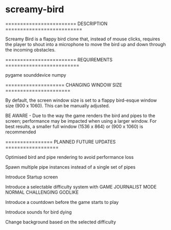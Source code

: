 # screamy-bird
======================== DESCRIPTION ==========================

Screamy Bird is a flappy bird clone that, instead of mouse clicks, 
requires the player to shout into a microphone to move the bird up 
and down through the incoming obstacles.


======================== REQUIREMENTS =========================

pygame
sounddevice
numpy


==================== CHANGING WINDOW SIZE ======================

By default, the screen window size is set to a flappy bird-esque window
size (900 x 1060). This can be manually adjusted.

BE AWARE - Due to the way the game renders the bird and pipes to the 
screen; performance may be impacted when using a larger window. For best 
results, a smaller full window (1536 x 864) or (900 x 1060) is
recommended

================ PLANNED FUTURE UPDATES ==================

Optimised bird and pipe rendering to avoid performance loss

Spawn multiple pipe instances instead of a single set of pipes

Introduce Startup screen

Introduce a selectable difficulty system with
    GAME JOURNALIST MODE
    NORMAL
    CHALLENGING
    GODLIKE

Introduce a countdown before the game starts to play

Introduce sounds for bird dying

Change background based on the selected difficulty
